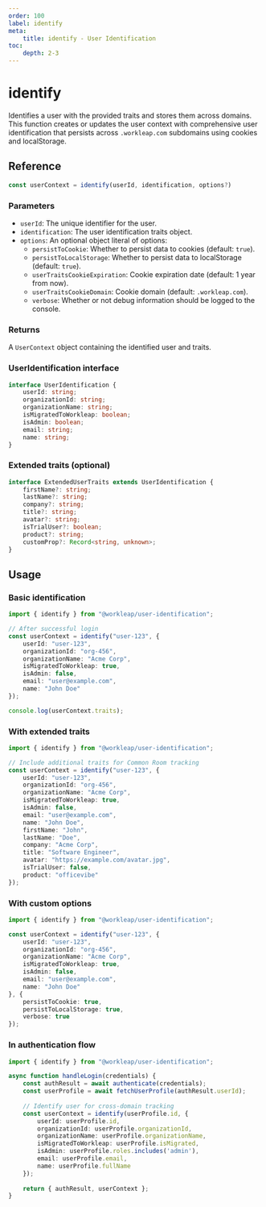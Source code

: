 ```yaml
---
order: 100
label: identify
meta:
    title: identify - User Identification
toc:
    depth: 2-3
---
```


# identify

Identifies a user with the provided traits and stores them across domains. This function creates or updates the user context with comprehensive user identification that persists across `.workleap.com` subdomains using cookies and localStorage.

## Reference

```ts
const userContext = identify(userId, identification, options?)
```

### Parameters

- `userId`: The unique identifier for the user.
- `identification`: The user identification traits object.
- `options`: An optional object literal of options:
    - `persistToCookie`: Whether to persist data to cookies (default: `true`).
    - `persistToLocalStorage`: Whether to persist data to localStorage (default: `true`).
    - `userTraitsCookieExpiration`: Cookie expiration date (default: 1 year from now).
    - `userTraitsCookieDomain`: Cookie domain (default: `.workleap.com`).
    - `verbose`: Whether or not debug information should be logged to the console.

### Returns

A `UserContext` object containing the identified user and traits.

### UserIdentification interface

```ts
interface UserIdentification {
    userId: string;
    organizationId: string;
    organizationName: string;
    isMigratedToWorkleap: boolean;
    isAdmin: boolean;
    email: string;
    name: string;
}
```

### Extended traits (optional)

```ts
interface ExtendedUserTraits extends UserIdentification {
    firstName?: string;
    lastName?: string;
    company?: string;
    title?: string;
    avatar?: string;
    isTrialUser?: boolean;
    product?: string;
    customProp?: Record<string, unknown>;
}
```

## Usage

### Basic identification

```ts !#5-13
import { identify } from "@workleap/user-identification";

// After successful login
const userContext = identify("user-123", {
    userId: "user-123",
    organizationId: "org-456",
    organizationName: "Acme Corp",
    isMigratedToWorkleap: true,
    isAdmin: false,
    email: "user@example.com",
    name: "John Doe"
});

console.log(userContext.traits);
```

### With extended traits

```ts !#5-18
import { identify } from "@workleap/user-identification";

// Include additional traits for Common Room tracking
const userContext = identify("user-123", {
    userId: "user-123",
    organizationId: "org-456",
    organizationName: "Acme Corp",
    isMigratedToWorkleap: true,
    isAdmin: false,
    email: "user@example.com",
    name: "John Doe",
    firstName: "John",
    lastName: "Doe",
    company: "Acme Corp",
    title: "Software Engineer",
    avatar: "https://example.com/avatar.jpg",
    isTrialUser: false,
    product: "officevibe"
});
```

### With custom options

```ts !#14-17
import { identify } from "@workleap/user-identification";

const userContext = identify("user-123", {
    userId: "user-123",
    organizationId: "org-456",
    organizationName: "Acme Corp",
    isMigratedToWorkleap: true,
    isAdmin: false,
    email: "user@example.com",
    name: "John Doe"
}, {
    persistToCookie: true,
    persistToLocalStorage: true,
    verbose: true
});
```

### In authentication flow

```ts !#8-16
import { identify } from "@workleap/user-identification";

async function handleLogin(credentials) {
    const authResult = await authenticate(credentials);
    const userProfile = await fetchUserProfile(authResult.userId);
    
    // Identify user for cross-domain tracking
    const userContext = identify(userProfile.id, {
        userId: userProfile.id,
        organizationId: userProfile.organizationId,
        organizationName: userProfile.organizationName,
        isMigratedToWorkleap: userProfile.isMigrated,
        isAdmin: userProfile.roles.includes('admin'),
        email: userProfile.email,
        name: userProfile.fullName
    });
    
    return { authResult, userContext };
}
``` 
